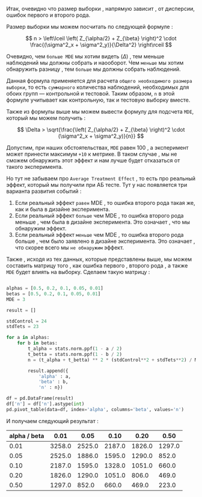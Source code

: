  Итак, очевидно что размер выборки , напрямую зависит , от дисперсии, ошибок первого и второго рода. 

Размер выборки мы можем посчитать по следующей формуле : 

$$
n > \left\lceil \left( Z_{\alpha/2} + Z_{\beta} \right)^2 \cdot \frac{(\sigma^2_x + \sigma^2_y)}{\Delta^2} \right\rceil
$$

Очевидно, чем `больше MDE` мы хотим видеть ($\Delta$) , тем меньше наблюдений мы должны собрать и наооборот. Чем `меньше` мы хотим обнаружить разницу , тем `больше` мы должны собрать наблюдений.  

Данная формула применяется для расчета `общего необходимого размера выборки`, то есть `суммарного` количества наблюдений, необходимых для обоих групп — контрольной и тестовой. Таким образом, `n` в этой формуле учитывает как контрольную, так и тестовую выборку вместе.

Также из формулы выше мы можем вывести формулу для подсчета `MDE`, который мы можем получить : 

$$
\Delta > \sqrt{\frac{\left( Z_{\alpha/2} + Z_{\beta} \right)^2 \cdot (\sigma^2_x + \sigma^2_y)}{n}}
$$

Допустим, при наших обстоятельствах, `MDE` равен 100 , а эксперимент может принести максимум `+10` к метрике. В таком случае , мы не сможем обнаружить этот эффект и нам лучше будет отказаться от такого эксперимента. 

Но тут не забываем про `Average Treatment Effect` , то есть про реальный эффект, который мы получили при АБ тесте. Тут у нас появляется три варианта развития событий : 

1.  Если реальный эффект `равен`  MDE  , то ошибка второго рода такая же, как и была в дизайне эксперимента. 
2. Если реальный эффект `больше` чем MDE  , то ошибка второго рода меньше , чем была в дизайне эксперимента. Это означает , что мы обнаружим эффект. 
3. Если реальный эффект `меньше` чем MDE , то ошибка второго рода больше , чем было заявлено в дизайне эксперимента. Это означает , что скорее всего мы `не обнаружим` эффект. 

Также , исходя из тех данных, которые представлены выше, мы можем составить матрицу того , как ошибка первого , второго рода , а также `MDE` будет влиять на выборку. Сделаем такую матрицу : 

```python

alphas = [0.5, 0.2, 0.1, 0.05, 0.01]
betas = [0.5, 0.2, 0.1, 0.05, 0.01]
MDE = 3

result = []

stdControl = 24
stdTets = 23

for a in alphas:
    for b in betas:
        t_alpha = stats.norm.ppf(1 - a / 2)  
        t_betta = stats.norm.ppf(1 - b / 2)  
        n = (t_alpha + t_betta) ** 2 * (stdControl**2 + stdTets**2) / MDE**2

        result.append({
            'alpha' : a, 
            'beta' : b,
            'n' : n})

df = pd.DataFrame(result)
df['n'] = df['n'].astype(int)
pd.pivot_table(data=df, index='alpha', columns='beta', values='n')

```


И получаем следующий результат : 

| alpha / beta | 0.01   | 0.05   | 0.10   | 0.20   | 0.50   |
| ------------ | ------ | ------ | ------ | ------ | ------ |
| 0.01         | 3258.0 | 2525.0 | 2187.0 | 1826.0 | 1297.0 |
| 0.05         | 2525.0 | 1886.0 | 1595.0 | 1290.0 | 852.0  |
| 0.10         | 2187.0 | 1595.0 | 1328.0 | 1051.0 | 660.0  |
| 0.20         | 1826.0 | 1290.0 | 1051.0 | 806.0  | 469.0  |
| 0.50         | 1297.0 | 852.0  | 660.0  | 469.0  | 223.0  |






